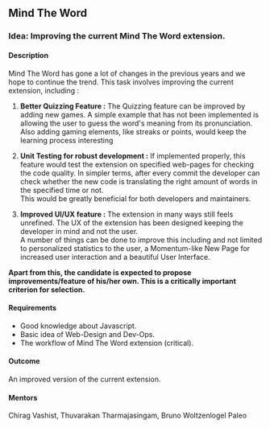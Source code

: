 ## Mind The Word

### Idea: Improving the current Mind The Word extension.

#### Description

Mind The Word has gone a lot of changes in the previous years and we hope to continue the trend. This task involves improving the current extension, including :

1. **Better Quizzing Feature :** The Quizzing feature can be improved by adding new games. A simple example that has not been implemented is allowing the user to guess the word's meaning from its pronunciation.  
Also adding gaming elements, like streaks or points, would keep the learning process interesting  
  
2. **Unit Testing for robust development :** If implemented properly, this feature would test the extension on specified web-pages for checking the code quality. In simpler terms, after every commit the developer can check whether the new code is translating the right amount of words in the specified time or not.  
This would be greatly beneficial for both developers and maintainers.  
  
3. **Improved UI/UX feature :** The extension in many ways still feels unrefined. The UX of the extension has been designed keeping the developer in mind and not the user.  
A number of things can be done to improve this including and not limited to personalized statistics to the user, a Momentum-like New Page for increased user interaction and a beautiful User Interface.

**Apart from this, the candidate is expected to propose improvements/feature of his/her own. This is a critically important criterion for selection.**

#### Requirements

 - Good knowledge about Javascript. 
 - Basic idea of Web-Design and Dev-Ops. 
 - The workflow of Mind The Word extension (critical).

#### Outcome
 An improved version of the current extension.

#### Mentors

Chirag Vashist, Thuvarakan Tharmajasingam, Bruno Woltzenlogel Paleo

